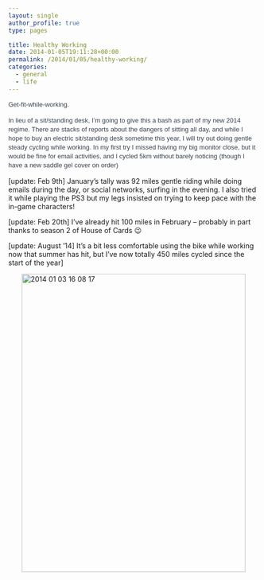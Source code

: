 ```yaml
---
layout: single
author_profile: true
type: pages

title: Healthy Working
date: 2014-01-05T19:11:28+00:00
permalink: /2014/01/05/healthy-working/
categories:
  - general
  - life
---
```

<span style="color: #37404e; font-family: 'lucida grande', tahoma, verdana, arial, sans-serif; font-size: 13px; line-height: 18px;">Get-fit-while-working.</span>

<span style="color: #37404e; font-family: 'lucida grande', tahoma, verdana, arial, sans-serif; font-size: 13px; line-height: 18px;">In lieu of a sit/standing desk, I’m going to give this a bash as part of my new 2014 regime. There are stacks of reports about the dangers of sitting all day, and while I hope to buy an electric sit/standing desk sometime this year, I will try out doing gentle steady cycling while working. In my first try I missed having my big monitor close, but it would be fine for email activities, and I cycled 5km without barely noticing (though I have a new saddle gel cover on order)</span>

[update: Feb 9th] January&#8217;s tally was 92 miles gentle riding while doing emails during the day, or social networks, surfing in the evening. I also tried it while playing the PS3 but my legs insisted on trying to keep pace with the in-game characters!

[update: Feb 20th] I&#8217;ve already hit 100 miles in February &#8211; probably in part thanks to season 2 of House of Cards 😉

[update: August &#8217;14] It&#8217;s a bit less comfortable using the bike while working now that summer has hit, but I&#8217;ve now totally 450 miles cycled since the start of the year]

<img style="display: block; margin-left: auto; margin-right: auto;" title="2014-01-03 16.08.17.jpg" src="http://ox10.it/allbs/wp-content/uploads/2014/01/2014-01-03-16.08.17.jpg" alt="2014 01 03 16 08 17" width="450" height="600" border="0" />
